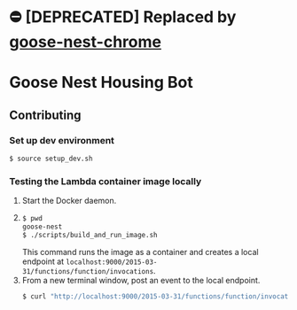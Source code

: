 # ⛔️ [DEPRECATED] Replaced by [goose-nest-chrome](https://github.com/aaryanshroff/goose-nest-chrome)

# Goose Nest Housing Bot

## Contributing

### Set up dev environment

```bash
$ source setup_dev.sh
```

### Testing the Lambda container image locally

1. Start the Docker daemon.
2. ```bash
   $ pwd
   goose-nest
   $ ./scripts/build_and_run_image.sh
   ```
   This command runs the image as a container and creates a local endpoint at `localhost:9000/2015-03-31/functions/function/invocations`.
3. From a new terminal window, post an event to the local endpoint.
   ```bash
   $ curl "http://localhost:9000/2015-03-31/functions/function/invocations" -d '{}'
   ```
